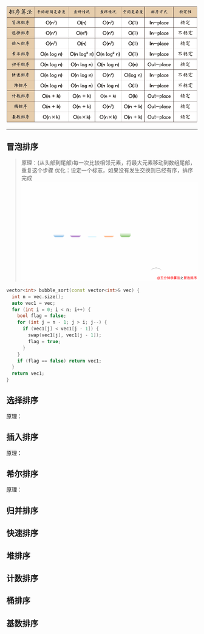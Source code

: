 ![20200320164211.png](https://raw.githubusercontent.com/itisl/Pic_Bed/master/img/20200320164211.png)

--- 
## 冒泡排序
> 原理：(从头部到尾部)每一次比较相邻元素，将最大元素移动到数组尾部，重复这个步骤
> 优化：设定一个标志，如果没有发生交换则已经有序，排序完成
![640.gif](https://raw.githubusercontent.com/itisl/Pic_Bed/master/img/640.gif)

```cpp
vector<int> bubble_sort(const vector<int>& vec) {
  int n = vec.size();
  auto vec1 = vec;
  for (int i = 0; i < n; i++) {
    bool flag = false;
    for (int j = n - 1; j > i; j--) {
      if (vec1[j] < vec1[j - 1]) {
        swap(vec1[j], vec1[j - 1]);
        flag = true;
      }
    }
    if (flag == false) return vec1;
  }
  return vec1;
}
```

## 选择排序
原理：


## 插入排序
原理：


## 希尔排序
原理：

## 归并排序

## 快速排序

## 堆排序

## 计数排序

## 桶排序

## 基数排序